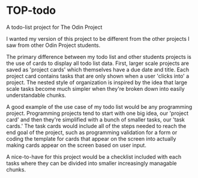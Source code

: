 # TOP-todo
A todo-list project for The Odin Project


I wanted my version of this project to be different from the other projects
I saw from other Odin Project students. 

The primary difference between my todo list and other students projects 
is the use of cards to display all todo list data. First, larger scale projects
are saved as 'project cards' which themselves have a due date and title.
Each project card contains tasks that are only shown when a user 'clicks
into' a project. The nested style of organization is inspired by the idea 
that large scale tasks become much simpler when they're broken down into easily
understandable chunks. 

A good example of the use case of my todo list would be any programming 
project. Programming projects tend to start with one big idea, our
'project card' and then they're simplified with a bunch of smaller tasks, 
our 'task cards.' The task cards would include all of the steps needed to reach
the end goal of the project, such as programming validation for a form or 
coding the template for cards that appear on the screen into actually making
cards appear on the screen based on user input. 

A nice-to-have for this project would be a checklist included with each 
tasks where they can be divided into smaller increasingly managable
chunks. 